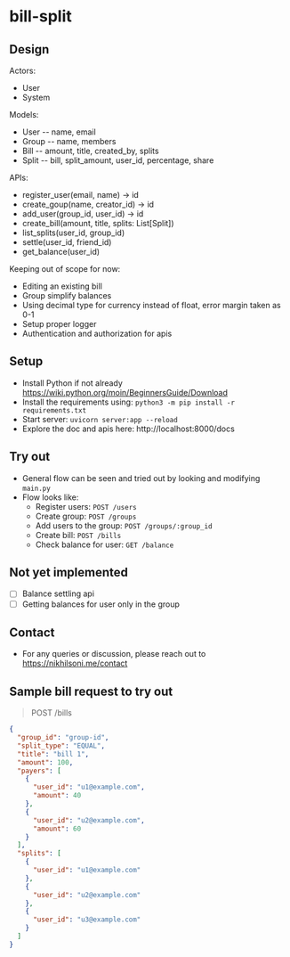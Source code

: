 # bill-split

## Design
Actors:
- User
- System

Models:
- User -- name, email
- Group -- name, members
- Bill -- amount, title, created_by, splits
- Split -- bill, split_amount, user_id, percentage, share

APIs:
- register_user(email, name) -> id
- create_goup(name, creator_id) -> id
- add_user(group_id, user_id) -> id
- create_bill(amount, title, splits: List[Split])
- list_splits(user_id, group_id)
- settle(user_id, friend_id)
- get_balance(user_id)

Keeping out of scope for now:
- Editing an existing bill
- Group simplify balances
- Using decimal type for currency instead of float, error margin taken as 0-1 
- Setup proper logger
- Authentication and authorization for apis

## Setup
- Install Python if not already https://wiki.python.org/moin/BeginnersGuide/Download
- Install the requirements using: `python3 -m pip install -r requirements.txt`
- Start server: `uvicorn server:app --reload`
- Explore the doc and apis here: http://localhost:8000/docs

## Try out
- General flow can be seen and tried out by looking and modifying `main.py`
- Flow looks like:
  - Register users: `POST /users`
  - Create group: `POST /groups`
  - Add users to the group: `POST /groups/:group_id`
  - Create bill: `POST /bills`
  - Check balance for user: `GET /balance`
  
## Not yet implemented
- [ ] Balance settling api
- [ ] Getting balances for user only in the group
  
## Contact
- For any queries or discussion, please reach out to https://nikhilsoni.me/contact

## Sample bill request to try out
 
> POST /bills
```json
{
  "group_id": "group-id",
  "split_type": "EQUAL",
  "title": "bill 1",
  "amount": 100,
  "payers": [
    {
      "user_id": "u1@example.com",
      "amount": 40
    },
    {
      "user_id": "u2@example.com",
      "amount": 60
    }
  ],
  "splits": [
    {
      "user_id": "u1@example.com"
    },
    {
      "user_id": "u2@example.com"
    },
    {
      "user_id": "u3@example.com"
    }
  ]
}
```

> 